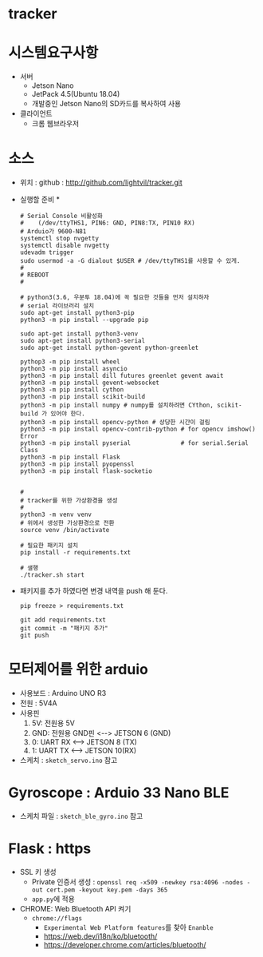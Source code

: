 # tracker

# 시스템요구사항
* 서버
    * Jetson Nano
    * JetPack 4.5(Ubuntu 18.04)
    * 개발중인 Jetson Nano의 SD카드를 복사하여 사용
* 클라이언트
    * 크롬 웹브라우저

# 소스
* 위치 : github : http://github.com/lightvil/tracker.git
* 실행할 준비
    * 
    ```
    # Serial Console 비활성화
    #    (/dev/ttyTHS1, PIN6: GND, PIN8:TX, PIN10 RX)
    # Arduio가 9600-N81
    systemctl stop nvgetty
    systemctl disable nvgetty
    udevadm trigger
    sudo usermod -a -G dialout $USER # /dev/ttyTHS1를 사용할 수 있게.
    #
    # REBOOT
    #

    # python3(3.6, 우분투 18.04)에 꼭 필요한 것들을 먼저 설치하자
    # serial 라이브러리 설치
    sudo apt-get install python3-pip
    python3 -m pip install --upgrade pip
  
    sudo apt-get install python3-venv
    sudo apt-get install python3-serial
    sudo apt-get install python-gevent python-greenlet
  
    pythop3 -m pip install wheel
    python3 -m pip install asyncio
    python3 -m pip install dill futures greenlet gevent await
    python3 -m pip install gevent-websocket
    python3 -m pip install cython
    python3 -m pip install scikit-build
    python3 -m pip install numpy # numpy를 설치하려면 CYthon, scikit-build 가 있어야 한다.
    python3 -m pip install opencv-python # 상당한 시간이 걸림
    python3 -m pip install opencv-contrib-python # for opencv imshow() Error
    python3 -m pip install pyserial              # for serial.Serial Class
    python3 -m pip install Flask
    python3 -m pip install pyopenssl
    python3 -m pip install flask-socketio
  

    #
    # tracker를 위한 가상환경을 생성
    #
    python3 -m venv venv
    # 위에서 생성한 가상환경으로 전환
    source venv /bin/activate
     
    # 필요한 패키지 설치
    pip install -r requirements.txt
  
    # 샐행
    ./tracker.sh start
    ```

* 패키지를 추가 하였다면 변경 내역을 push 해 둔다.
    ```
    pip freeze > requirements.txt
  
    git add requirements.txt
    git commit -m "패키지 추가"
    git push
    ```

# 모터제어를 위한 arduio
* 사용보드 : Arduino UNO R3
* 전원 : 5V4A
* 사용핀
    1. 5V: 전원용 5V
    1. GND: 전원용 GND핀 <--> JETSON 6 (GND)
    1. 0: UART RX        <--> JETSON 8 (TX)
    1. 1: UART TX        <--> JETSON 10(RX)
* 스케치 : `sketch_servo.ino` 참고

# Gyroscope : Arduio 33 Nano BLE
* 스케치 파일 : `sketch_ble_gyro.ino` 참고

# Flask : https
* SSL 키 생성 
    * Private 인증서 생성 : `openssl req -x509 -newkey rsa:4096 -nodes -out cert.pem -keyout key.pem -days 365`
    * `app.py`에 적용
* CHROME: Web Bluetooth API 켜기
  * `chrome://flags`
    * `Experimental Web Platform features`를 찾아 `Enanble`
    * https://web.dev/i18n/ko/bluetooth/
    * https://developer.chrome.com/articles/bluetooth/
